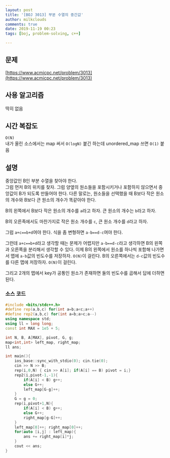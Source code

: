 ```yaml
---
layout: post
title: '[BOJ 3013] 부분 수열의 중간값'
author: milkclouds
comments: true
date: 2019-11-19 00:23
tags: [boj, problem-solving, c++]

---
```

 

## 문제
[https://www.acmicpc.net/problem/3013](https://www.acmicpc.net/problem/3013)  


## 사용 알고리즘  
딱히 없음    


## 시간 복잡도  
`O(N)`  
내가 올린 소스에서는 map 써서 `O(logN)` 붙긴 하는데 unordered_map 쓰면 `O(1)` 붙음  

## 설명  
중앙값인 B인 부분 수열을 찾아야 한다.  
그럼 먼저 B의 위치를 찾자. 그럼 양옆의 원소들을 포함시키거나 포함하지 않으면서 중앙값이 B가 되도록 만들어야 한다. 다른 말로는, 원소들을 선택했을 때 B보다 작은 원소의 개수와 B보다 큰 원소의 개수가 똑같아야 한다.  

B의 왼쪽에서 B보다 작은 원소의 개수를 `a`라고 하자. 큰 원소의 개수는 `b`라고 하자.   

B의 오른족에서도 마찬가지로 작은 원소 개수를 `c`, 큰 원소 개수를 `d`라고 하자.  

그럼 `a+c==b+d`여야 한다. 식을 좀 변형하면 `a-b==d-c`여야 한다.  


그런데 `a+c==b+d`라고 생각할 때는 문제가 어렵지만 `a-b==d-c`라고 생각하면 B의 왼쪽과 오른쪽을 분리해서 생각할 수 있다. 이제 B의 왼쪽에서 원소를 하나씩 포함해 나가면서 맵에 `a-b`값의 빈도수를 저장하자. `O(N)`이 걸린다. B의 오른쪽에서는 `d-c`값의 빈도수를 다른 맵에 저장하자. `O(N)`이 걸린다.   

그리고 2개의 맵에서 key가 공통인 원소가 존재하면 둘의 빈도수를 곱해서 답에 더하면 된다.  

### 소스 코드  
```cpp
#include <bits/stdc++.h>
#define rep(a,b,c) for(int a=b;a<c;a++)
#define rep2(a,b,c) for(int a=b;a>c;a--)
using namespace std;
using ll = long long;
const int MAX = 1e5 + 5;

int N, B, A[MAX], pivot, G, g;
map<int,int> left_map, right_map;
ll ans;

int main(){
	ios_base::sync_with_stdio(0); cin.tie(0);
	cin >> N >> B;
	rep(i,0,N) { cin >> A[i]; if(A[i] == B) pivot = i;}
	rep2(i,pivot-1,-1){
		if(A[i] < B) g++;
		else G++;
		left_map[G-g]++;
	}
	G = g = 0;
	rep(i,pivot+1,N){
		if(A[i] < B) g++;
		else G++;
		right_map[g-G]++;
	}
	left_map[0]++; right_map[0]++;
	for(auto [i,j] : left_map){
		ans += right_map[i]*j;
	}
	cout << ans;
}
```
